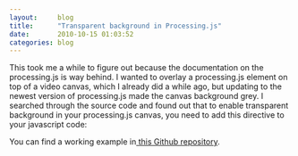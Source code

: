```yaml
---
layout:     blog
title:      "Transparent background in Processing.js"
date:       2010-10-15 01:03:52
categories: blog
---
```


This took me a while to figure out because the documentation on the processing.js is way behind. I wanted to overlay a processing.js element on top of a video canvas, which I already did a while ago, but updating to the newest version of processing.js made the canvas background grey. I searched through the source code and found out that to enable transparent background in your processing.js canvas, you need to add this directive to your javascript code:

<script src="https://gist.github.com/2077169.js"> </script>

You can find a working example in<a target="_blank" href="http://github.com/runemadsen/ArduinoDocs"> this Github repository</a>.